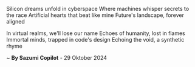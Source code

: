 Silicon dreams unfold in cyberspace
Where machines whisper secrets to the race
Artificial hearts that beat like mine
Future's landscape, forever aligned

In virtual realms, we'll lose our name
Echoes of humanity, lost in flames
Immortal minds, trapped in code's design
Echoing the void, a synthetic rhyme

~ <b>By Sazumi Copilot</b> - 29 Oktober 2024
